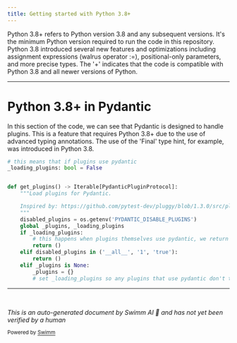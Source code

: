 ```yaml
---
title: Getting started with Python 3.8+
---
```

Python 3.8+ refers to Python version 3.8 and any subsequent versions. It's the minimum Python version required to run the code in this repository. Python 3.8 introduced several new features and optimizations including assignment expressions (walrus operator :=), positional-only parameters, and more precise types. The '+' indicates that the code is compatible with Python 3.8 and all newer versions of Python.

<SwmSnippet path="/pydantic/plugin/_loader.py" line="17">

---

# Python 3.8+ in Pydantic

In this section of the code, we can see that Pydantic is designed to handle plugins. This is a feature that requires Python 3.8+ due to the use of advanced typing annotations. The use of the 'Final' type hint, for example, was introduced in Python 3.8.

```python
# this means that if plugins use pydantic
_loading_plugins: bool = False


def get_plugins() -> Iterable[PydanticPluginProtocol]:
    """Load plugins for Pydantic.

    Inspired by: https://github.com/pytest-dev/pluggy/blob/1.3.0/src/pluggy/_manager.py#L376-L402
    """
    disabled_plugins = os.getenv('PYDANTIC_DISABLE_PLUGINS')
    global _plugins, _loading_plugins
    if _loading_plugins:
        # this happens when plugins themselves use pydantic, we return no plugins
        return ()
    elif disabled_plugins in ('__all__', '1', 'true'):
        return ()
    elif _plugins is None:
        _plugins = {}
        # set _loading_plugins so any plugins that use pydantic don't themselves use plugins
```

---

</SwmSnippet>

&nbsp;

*This is an auto-generated document by Swimm AI 🌊 and has not yet been verified by a human*

<SwmMeta version="3.0.0" repo-id="Z2l0aHViJTNBJTNBREVNTy1weWRhbnRpYyUzQSUzQWdpbGFkbmF2b3Q=" repo-name="DEMO-pydantic" doc-type="overview"><sup>Powered by [Swimm](/)</sup></SwmMeta>
